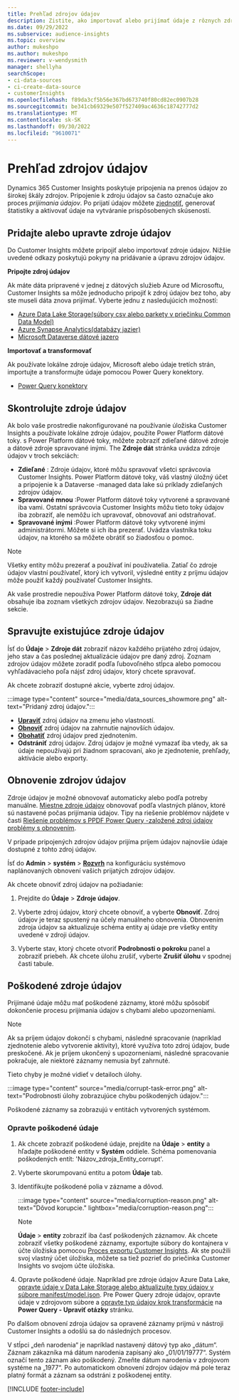 ```yaml
---
title: Prehľad zdrojov údajov
description: Zistite, ako importovať alebo prijímať údaje z rôznych zdrojov.
ms.date: 09/29/2022
ms.subservice: audience-insights
ms.topic: overview
author: mukeshpo
ms.author: mukeshpo
ms.reviewer: v-wendysmith
manager: shellyha
searchScope:
- ci-data-sources
- ci-create-data-source
- customerInsights
ms.openlocfilehash: f89da3cf5b56e367bd673740f80cd82ec0907b28
ms.sourcegitcommit: be341cb69329e507f527409ac4636c18742777d2
ms.translationtype: MT
ms.contentlocale: sk-SK
ms.lasthandoff: 09/30/2022
ms.locfileid: "9610071"
---
```

# <a name="data-sources-overview"></a>Prehľad zdrojov údajov

Dynamics 365 Customer Insights poskytuje pripojenia na prenos údajov zo širokej škály zdrojov. Pripojenie k zdroju údajov sa často označuje ako proces *prijímania údajov*. Po prijatí údajov môžete [zjednotiť](data-unification.md), generovať štatistiky a aktivovať údaje na vytváranie prispôsobených skúseností.

## <a name="add-or-edit-data-sources"></a>Pridajte alebo upravte zdroje údajov

Do Customer Insights môžete pripojiť alebo importovať zdroje údajov. Nižšie uvedené odkazy poskytujú pokyny na pridávanie a úpravu zdrojov údajov.

**Pripojte zdroj údajov**

Ak máte dáta pripravené v jednej z dátových služieb Azure od Microsoftu, Customer Insights sa môže jednoducho pripojiť k zdroj údajov bez toho, aby ste museli dáta znova prijímať. Vyberte jednu z nasledujúcich možností:
- [Azure Data Lake Storage(súbory csv alebo parkety v priečinku Common Data Model)](connect-common-data-model.md)
- [Azure Synapse Analytics(databázy jazier)](connect-synapse.md)
- [Microsoft Dataverse dátové jazero](connect-dataverse-managed-lake.md)

**Importovať a transformovať**

Ak používate lokálne zdroje údajov, Microsoft alebo údaje tretích strán, importujte a transformujte údaje pomocou Power Query konektory.
- [Power Query konektory](connect-power-query.md)

## <a name="review-data-sources"></a>Skontrolujte zdroje údajov

Ak bolo vaše prostredie nakonfigurované na používanie úložiska Customer Insights a používate lokálne zdroje údajov, použite Power Platform dátové toky. s Power Platform dátové toky, môžete zobraziť zdieľané dátové zdroje a dátové zdroje spravované inými. The **Zdroje dát** stránka uvádza zdroje údajov v troch sekciách:
- **Zdieľané** : Zdroje údajov, ktoré môžu spravovať všetci správcovia Customer Insights. Power Platform dátové toky, váš vlastný úložný účet a pripojenie k a Dataverse -managed data lake sú príklady zdieľaných zdrojov údajov.
- **Spravované mnou** :Power Platform dátové toky vytvorené a spravované iba vami. Ostatní správcovia Customer Insights môžu tieto toky údajov iba zobraziť, ale nemôžu ich upravovať, obnovovať ani odstraňovať.
- **Spravované inými** :Power Platform dátové toky vytvorené inými administrátormi. Môžete si ich iba prezerať. Uvádza vlastníka toku údajov, na ktorého sa môžete obrátiť so žiadosťou o pomoc.
> [!NOTE]
> Všetky entity môžu prezerať a používať iní používatelia. Zatiaľ čo zdroje údajov vlastní používateľ, ktorý ich vytvoril, výsledné entity z príjmu údajov môže použiť každý používateľ Customer Insights.

Ak vaše prostredie nepoužíva Power Platform dátové toky, **Zdroje dát** obsahuje iba zoznam všetkých zdrojov údajov. Nezobrazujú sa žiadne sekcie.

## <a name="manage-existing-data-sources"></a>Spravujte existujúce zdroje údajov

Ísť do **Údaje** > **Zdroje dát** zobraziť názov každého prijatého zdroj údajov, jeho stav a čas poslednej aktualizácie údajov pre daný zdroj. Zoznam zdrojov údajov môžete zoradiť podľa ľubovoľného stĺpca alebo pomocou vyhľadávacieho poľa nájsť zdroj údajov, ktorý chcete spravovať.

Ak chcete zobraziť dostupné akcie, vyberte zdroj údajov.

:::image type="content" source="media/data_sources_showmore.png" alt-text="Pridaný zdroj údajov.":::

- [**Upraviť**](#add-or-edit-data-sources) zdroj údajov na zmenu jeho vlastností.
- [**Obnoviť**](#refresh-data-sources) zdroj údajov na zahrnutie najnovších údajov.
- [**Obohatiť**](data-sources-enrichment.md) zdroj údajov pred zjednotením.
- **Odstrániť** zdroj údajov. Zdroj údajov je možné vymazať iba vtedy, ak sa údaje nepoužívajú pri žiadnom spracovaní, ako je zjednotenie, prehľady, aktivácie alebo exporty.

## <a name="refresh-data-sources"></a>Obnovenie zdrojov údajov

Zdroje údajov je možné obnovovať automaticky alebo podľa potreby manuálne. [Miestne zdroje údajov](connect-power-query.md#add-data-from-on-premises-data-sources) obnovovať podľa vlastných plánov, ktoré sú nastavené počas prijímania údajov. Tipy na riešenie problémov nájdete v časti [Riešenie problémov s PPDF Power Query -založené zdroj údajov problémy s obnovením](connect-power-query.md#troubleshoot-ppdf-power-query-based-data-source-refresh-issues).

V prípade pripojených zdrojov údajov prijíma príjem údajov najnovšie údaje dostupné z tohto zdroj údajov.

Ísť do **Admin** > **systém** > [**Rozvrh**](schedule-refresh.md) na konfiguráciu systémovo naplánovaných obnovení vašich prijatých zdrojov údajov.

Ak chcete obnoviť zdroj údajov na požiadanie:

1. Prejdite do **Údaje** > **Zdroje údajov**.

1. Vyberte zdroj údajov, ktorý chcete obnoviť, a vyberte **Obnoviť**. Zdroj údajov je teraz spustený na účely manuálneho obnovenia. Obnovením zdroja údajov sa aktualizuje schéma entity aj údaje pre všetky entity uvedené v zdroji údajov.

1. Vyberte stav, ktorý chcete otvoriť **Podrobnosti o pokroku** panel a zobraziť priebeh. Ak chcete úlohu zrušiť, vyberte **Zrušiť úlohu** v spodnej časti tabule.

## <a name="corrupt-data-sources"></a>Poškodené zdroje údajov

Prijímané údaje môžu mať poškodené záznamy, ktoré môžu spôsobiť dokončenie procesu prijímania údajov s chybami alebo upozorneniami.

> [!NOTE]
> Ak sa príjem údajov dokončí s chybami, následné spracovanie (napríklad zjednotenie alebo vytvorenie aktivity), ktoré využíva toto zdroj údajov, bude preskočené. Ak je príjem ukončený s upozorneniami, následné spracovanie pokračuje, ale niektoré záznamy nemusia byť zahrnuté.

Tieto chyby je možné vidieť v detailoch úlohy.

:::image type="content" source="media/corrupt-task-error.png" alt-text="Podrobnosti úlohy zobrazujúce chybu poškodených údajov.":::

Poškodené záznamy sa zobrazujú v entitách vytvorených systémom.

### <a name="fix-corrupt-data"></a>Opravte poškodené údaje

1. Ak chcete zobraziť poškodené údaje, prejdite na **Údaje** > **entity** a hľadajte poškodené entity v **Systém** oddiele. Schéma pomenovania poškodených entít: 'Názov_zdroja_Entity_corrupt'.

1. Vyberte skorumpovanú entitu a potom **Údaje** tab.

1. Identifikujte poškodené polia v zázname a dôvod.

   :::image type="content" source="media/corruption-reason.png" alt-text="Dôvod korupcie." lightbox="media/corruption-reason.png":::

   > [!NOTE]
   > **Údaje** > **entity** zobraziť iba časť poškodených záznamov. Ak chcete zobraziť všetky poškodené záznamy, exportujte súbory do kontajnera v účte úložiska pomocou [Proces exportu Customer Insights](export-destinations.md). Ak ste použili svoj vlastný účet úložiska, môžete sa tiež pozrieť do priečinka Customer Insights vo svojom účte úložiska.

1. Opravte poškodené údaje. Napríklad pre zdroje údajov Azure Data Lake, [opravte údaje v Data Lake Storage alebo aktualizujte typy údajov v súbore manifest/model.json](connect-common-data-model.md#common-reasons-for-ingestion-errors-or-corrupt-data). Pre Power Query zdroje údajov, opravte údaje v zdrojovom súbore a [opravte typ údajov krok transformácie](connect-power-query.md#data-type-does-not-match-data) na **Power Query - Upraviť otázky** stránku.

Po ďalšom obnovení zdroja údajov sa opravené záznamy prijmú v nástroji Customer Insights a odošlú sa do následných procesov.

V stĺpci „deň narodenia“ je napríklad nastavený dátový typ ako „dátum“. Záznam zákazníka má dátum narodenia zapísaný ako „01/01/19777“. Systém označí tento záznam ako poškodený. Zmeňte dátum narodenia v zdrojovom systéme na „1977“. Po automatickom obnovení zdrojov údajov má pole teraz platný formát a záznam sa odstráni z poškodenej entity.

[!INCLUDE [footer-include](includes/footer-banner.md)]
